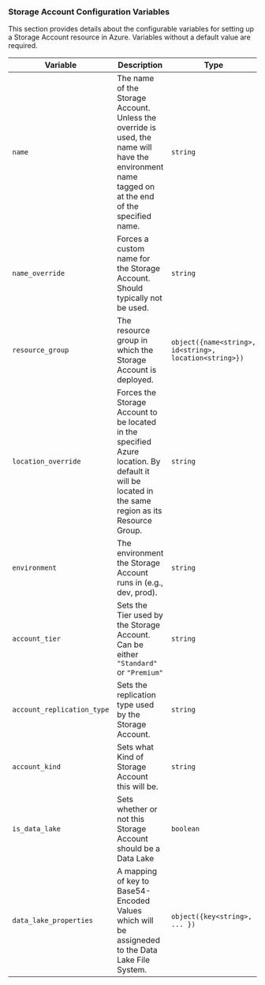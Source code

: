 ### Storage Account Configuration Variables

This section provides details about the configurable variables for setting up a Storage Account resource in Azure. Variables without a default value are required.

| **Variable**               | **Description**                                                                                  | **Type**     | **Default** |
|----------------------------|--------------------------------------------------------------------------------------------------|--------------|-------------|
| `name`                     | The name of the Storage Account. Unless the override is used, the name will have the environment name tagged on at the end of the specified name.  |`string`| N/A |
| `name_override`            | Forces a custom name for the Storage Account. Should typically not be used.                      | `string`     | ""          |
| `resource_group`           | The resource group in which the Storage Account is deployed.                                     | `object({name<string>, id<string>, location<string>})`         | N/A |
| `location_override`        | Forces the Storage Account to be located in the specified Azure location. By default it will be located in the same region as its Resource Group.  |`string`| ""  |
| `environment`              | The environment the Storage Account runs in (e.g., dev, prod).                                   | `string`     | N/A         |
| `account_tier`             | Sets the Tier used by the Storage Account. Can be either `"Standard"` or `"Premium"`             | `string`     | "Standard"  |
| `account_replication_type` | Sets the replication type used by the Storage Account.                                           | `string`     | N/A         |
| `account_kind`             | Sets what Kind of Storage Account this will be.                                                  | `string`     | "StorageV2" |
| `is_data_lake`             | Sets whether or not this Storage Account should be a Data Lake                                   | `boolean`    | `false`     |
| `data_lake_properties`     | A mapping of key to Base54-Encoded Values which will be assigneded to the Data Lake File System. | `object({key<string>, ... })` | `object({})` |